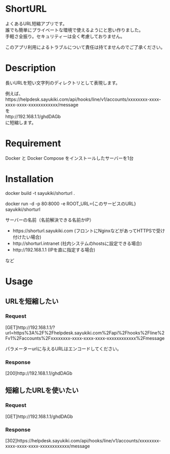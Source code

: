 # ShortURL

よくあるURL短縮アプリです。  
誰でも簡単にプライベートな環境で使えるようにと思い作りました。  
手軽さ全振り。セキュリティーは全く考慮しておりません。  

このアプリ利用によるトラブルについて責任は持てませんのでご了承ください。

# Description

長いURLを短い文字列のディレクトリとして表現します。

例えば、  
https<span>://</span>helpdesk.sayukiki.com/api/hooks/line/v1/accounts/xxxxxxxx-xxxx-xxxx-xxxx-xxxxxxxxxxxx/message  
を  
http<span>://</span>192.168.1.1/ghdDAGb  
に短縮します。

# Requirement

Docker と Docker Compose をインストールしたサーバーを1台

# Installation

docker build -t sayukiki/shorturl .

docker run -d -p 80:8000 -e ROOT_URL={このサービスのURL} sayukiki/shorturl

サーバーの名前（名前解決できる名前かIP）

- https<span>://</span>shorturl.sayukiki.com  (フロントにNginxなどがあってHTTPSで受け付けたい場合)
- http<span>://</span>shorturl.intranet  (社内システムのhostsに設定できる場合)
- http<span>://</span>192.168.1.1  (IPを直に指定する場合)

など

# Usage

## URLを短縮したい

### Request

[GET]http<span>://</span>192.168.1.1/?url=https%3A%2F%2Fhelpdesk.sayukiki.com%2Fapi%2Fhooks%2Fline%2Fv1%2Faccounts%2Fxxxxxxxx-xxxx-xxxx-xxxx-xxxxxxxxxxxx%2Fmessage

パラメーターurlに与えるURLはエンコードしてください。

### Response

[200]http<span>://</span>192.168.1.1/ghdDAGb

## 短縮したURLを使いたい

### Request

[GET]http<span>://</span>192.168.1.1/ghdDAGb

### Response

[302]https<span>://</span>helpdesk.sayukiki.com/api/hooks/line/v1/accounts/xxxxxxxx-xxxx-xxxx-xxxx-xxxxxxxxxxxx/message

